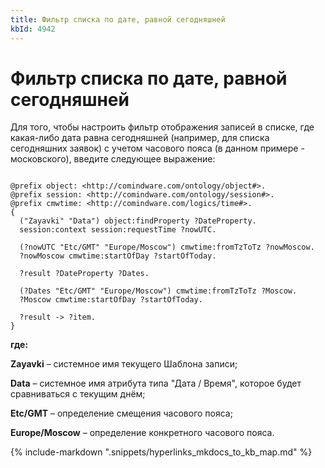 ```yaml
---
title: Фильтр списка по дате, равной сегодняшней
kbId: 4942
---
```


# Фильтр списка по дате, равной сегодняшней

Для того, чтобы настроить фильтр отображения записей в списке, где какая-либо дата равна сегодняшней (например, для списка сегодняшних заявок) с учетом часового пояса (в данном примере - московского), введите следующее выражение:

```

@prefix object: <http://comindware.com/ontology/object#>.
@prefix session: <http://comindware.com/ontology/session#>.
@prefix cmwtime: <http://comindware.com/logics/time#>.
{
  ("Zayavki" "Data") object:findProperty ?DateProperty. 
  session:context session:requestTime ?nowUTC.

  (?nowUTC "Etc/GMT" "Europe/Moscow") cmwtime:fromTzToTz ?nowMoscow.
  ?nowMoscow cmwtime:startOfDay ?startOfToday.

  ?result ?DateProperty ?Dates.

  (?Dates "Etc/GMT" "Europe/Moscow") cmwtime:fromTzToTz ?Moscow.
  ?Moscow cmwtime:startOfDay ?startOfToday.

  ?result -> ?item.
}

```

**где:**

**Zayavki** – системное имя текущего Шаблона записи;

**Data** – системное имя атрибута типа "Дата / Время", которое будет сравниваться с текущим днём;

**Etc/GMT** – определение смещения часового пояса;

**Europe/Moscow** – определение конкретного часового пояса.

{% include-markdown ".snippets/hyperlinks_mkdocs_to_kb_map.md" %}
